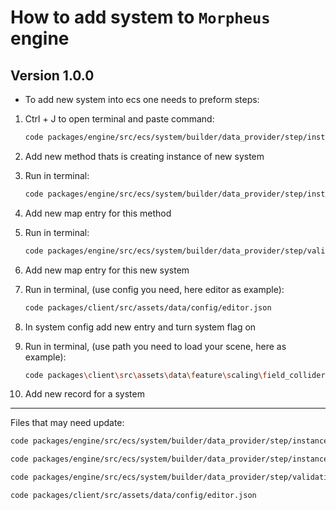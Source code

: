 # How to add system to `Morpheus` engine

## Version 1.0.0

- To add new system into ecs one needs to preform steps:

1. Ctrl + J to open terminal and paste command:
   ```bash
   code packages/engine/src/ecs/system/builder/data_provider/step/instance/engineSystem.ts
   ```
2. Add new method thats is creating instance of new system
3. Run in terminal:

   ```bash
   code packages/engine/src/ecs/system/builder/data_provider/step/instance/engineSystemMap.ts
   ```

4. Add new map entry for this method
5. Run in terminal:

   ```bash
   code packages/engine/src/ecs/system/builder/data_provider/step/validation/systemValidationMap.ts
   ```

6. Add new map entry for this new system
7. Run in terminal, (use config you need, here editor as example):

   ```bash
   code packages/client/src/assets/data/config/editor.json
   ```

8. In system config add new entry and turn system flag on
9. Run in terminal, (use path you need to load your scene, here as example):

   ```bash
   code packages\client\src\assets\data\feature\scaling\field_colliders\system.json
   ```

10. Add new record for a system

---

Files that may need update:

```bash
code packages/engine/src/ecs/system/builder/data_provider/step/instance/engineSystem.ts
```

```bash
code packages/engine/src/ecs/system/builder/data_provider/step/instance/engineSystemMap.ts
```

```bash
code packages/engine/src/ecs/system/builder/data_provider/step/validation/systemValidationMap.ts
```

```bash
code packages/client/src/assets/data/config/editor.json
```
